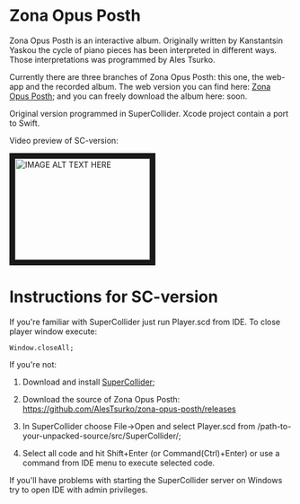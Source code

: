 # Zona Opus Posth
Zona Opus Posth is an interactive album. Originally written by Kanstantsin Yaskou the cycle of piano pieces has been interpreted in different ways. Those interpretations was programmed by Ales Tsurko.

Currently there are three branches of Zona Opus Posth: this one, the web-app and the recorded album. The web version you can find here: <a href="http://alestsurko.by/zona-opus-posth" target="_blank">Zona Opus Posth</a>; and you can freely download the album here: soon.

Original version programmed in SuperCollider. Xcode project contain a port to Swift.

Video preview of SC-version:

<a href="https://www.youtube.com/watch?v=mz6aypBjpGI
" target="_blank"><img src="http://img.youtube.com/vi/mz6aypBjpGI/0.jpg" 
alt="IMAGE ALT TEXT HERE" width="240" height="180" border="10" /></a>

# Instructions for SC-version

If you're familiar with SuperCollider just run Player.scd from IDE. To close player window execute:

```SuperCollider
Window.closeAll;
```

If you're not:

1. Download and install <a href="http://supercollider.github.io/download.html" target="_blank">SuperCollider</a>;

2. Download the source of Zona Opus Posth: https://github.com/AlesTsurko/zona-opus-posth/releases

3. In SuperCollider choose File->Open and select Player.scd from /path-to-your-unpacked-source/src/SuperCollider/;

4. Select all code and hit Shift+Enter (or Command(Ctrl)+Enter) or use a command from IDE menu to execute selected code.


If you'll have problems with starting the SuperCollider server on Windows try to open IDE with admin privileges.

